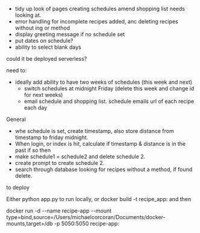 
- tidy up look of pages creating schedules
    amend shopping list needs looking at.
- error handling for incomplete recipes added, anc deleting recipes without ing or method
- display greeting message if no schedule set
- put dates on schedule?
- ability to select blank days

could it be deployed serverless?



need to:
-   ideally add ability to have two weeks of schedules (this week and next)
    - switch schedules at midnight Friday (delete this week and change id for next weeks)
    -  email schedule and shopping list. schedule emails url of each recipe each day


General

-  whe schedule is set, create timestamp, also store distance from timestamp to friday midnight. 
-  When login, or index is hit, calculate if timestamp & distance is in the past if so then 
-  make schedule1 = schedule2 and delete schedule 2. 
-  create prompt to create schedule 2.
-  search through database looking for recipes without a method, if found delete.

to deploy


Either python app.py to run locally, or docker build -t recipe_app:<version> and then 

docker run -d --name recipe-app --mount type=bind,source=/Users/michaelcorcoran/Documents/docker-mounts,target=/db -p 5050:5050 recipe-app:<version>